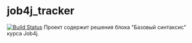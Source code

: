 # job4j_tracker
[![Build Status](https://travis-ci.com/NukeCookie/job4j_tracker.svg?branch=master)](https://travis-ci.com/NukeCookie/job4j_tracker)
Проект содержит решения блока "Базовый синтаксис" курса Job4j.